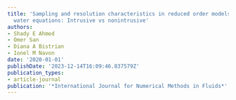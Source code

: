 ```yaml
---
title: 'Sampling and resolution characteristics in reduced order models of shallow
  water equations: Intrusive vs nonintrusive'
authors:
- Shady E Ahmed
- Omer San
- Diana A Bistrian
- Ionel M Navon
date: '2020-01-01'
publishDate: '2023-12-14T16:09:46.837579Z'
publication_types:
- article-journal
publication: '*International Journal for Numerical Methods in Fluids*'
---
```

